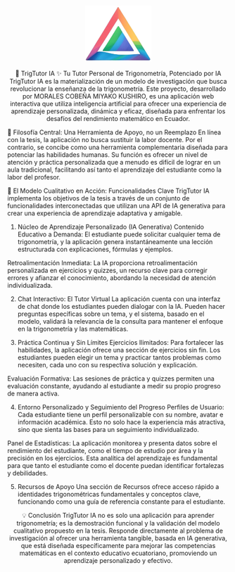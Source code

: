<div align="center">

<img src="https://github.com/miyashiromc/TrigonometrIA/blob/main/public/logo2.png" alt="Logo de TrigTutor IA" width="150"/>

📐 TrigTutor IA ✨
Tu Tutor Personal de Trigonometría, Potenciado por IA
TrigTutor IA es la materialización de un modelo de investigación que busca revolucionar la enseñanza de la trigonometría. Este proyecto, desarrollado por MORALES COBEÑA MIYAKO KUSHIRO, es una aplicación web interactiva que utiliza inteligencia artificial para ofrecer una experiencia de aprendizaje personalizada, dinámica y eficaz, diseñada para enfrentar los desafíos del rendimiento matemático en Ecuador.

</div>

🎯 Filosofía Central: Una Herramienta de Apoyo, no un Reemplazo
En línea con la tesis, la aplicación no busca sustituir la labor docente. Por el contrario, se concibe como una herramienta complementaria diseñada para potenciar las habilidades humanas. Su función es ofrecer un nivel de atención y práctica personalizada que a menudo es difícil de lograr en un aula tradicional, facilitando así tanto el aprendizaje del estudiante como la labor del profesor.

🚀 El Modelo Cualitativo en Acción: Funcionalidades Clave
TrigTutor IA implementa los objetivos de la tesis a través de un conjunto de funcionalidades interconectadas que utilizan una API de IA generativa para crear una experiencia de aprendizaje adaptativa y amigable.

1. Núcleo de Aprendizaje Personalizado (IA Generativa)
Contenido Educativo a Demanda: El estudiante puede solicitar cualquier tema de trigonometría, y la aplicación genera instantáneamente una lección estructurada con explicaciones, fórmulas y ejemplos.

Retroalimentación Inmediata: La IA proporciona retroalimentación personalizada en ejercicios y quizzes, un recurso clave para corregir errores y afianzar el conocimiento, abordando la necesidad de atención individualizada.

2. Chat Interactivo: El Tutor Virtual
La aplicación cuenta con una interfaz de chat donde los estudiantes pueden dialogar con la IA. Pueden hacer preguntas específicas sobre un tema, y el sistema, basado en el modelo, validará la relevancia de la consulta para mantener el enfoque en la trigonometría y las matemáticas.

3. Práctica Continua y Sin Límites
Ejercicios Ilimitados: Para fortalecer las habilidades, la aplicación ofrece una sección de ejercicios sin fin. Los estudiantes pueden elegir un tema y practicar tantos problemas como necesiten, cada uno con su respectiva solución y explicación.

Evaluación Formativa: Las sesiones de práctica y quizzes permiten una evaluación constante, ayudando al estudiante a medir su propio progreso de manera activa.

4. Entorno Personalizado y Seguimiento del Progreso
Perfiles de Usuario: Cada estudiante tiene un perfil personalizable con su nombre, avatar e información académica. Esto no solo hace la experiencia más atractiva, sino que sienta las bases para un seguimiento individualizado.

Panel de Estadísticas: La aplicación monitorea y presenta datos sobre el rendimiento del estudiante, como el tiempo de estudio por área y la precisión en los ejercicios. Esta analítica del aprendizaje es fundamental para que tanto el estudiante como el docente puedan identificar fortalezas y debilidades.

5. Recursos de Apoyo
Una sección de Recursos ofrece acceso rápido a identidades trigonométricas fundamentales y conceptos clave, funcionando como una guía de referencia constante para el estudiante.

<div align="center">

💡 Conclusión
TrigTutor IA no es solo una aplicación para aprender trigonometría; es la demostración funcional y la validación del modelo cualitativo propuesto en la tesis. Responde directamente al problema de investigación al ofrecer una herramienta tangible, basada en IA generativa, que está diseñada específicamente para mejorar las competencias matemáticas en el contexto educativo ecuatoriano, promoviendo un aprendizaje personalizado y efectivo.

</div>
